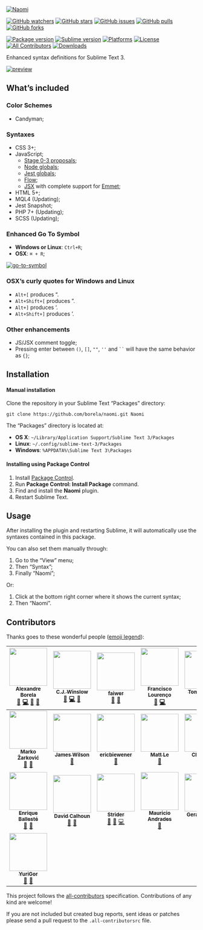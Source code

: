 [![Naomi](art/logo.png)][naomi]

[![GitHub watchers](https://img.shields.io/github/watchers/borela/naomi.svg?style=social)][watchers]
[![GitHub stars](https://img.shields.io/github/stars/borela/naomi.svg?style=social)][stars]
[![GitHub issues](https://img.shields.io/github/issues/borela/naomi.svg?style=social)][issues]
[![GitHub pulls](https://img.shields.io/github/issues-pr/borela/naomi.svg?style=social)][pulls]
[![GitHub forks](https://img.shields.io/github/forks/borela/naomi.svg?style=social)][forks]

[![Package version](https://img.shields.io/github/release/borela/naomi.svg?style=flat-square)][naomi]
[![Sublime version](https://img.shields.io/badge/sublime-%E2%89%A53126-orange.svg?style=flat-square)][sublime]
[![Platforms](https://img.shields.io/badge/platforms-Windows%20%7C%20Linux%20%7C%20OSX-ff4081.svg?style=flat-square)][naomi]
[![License](https://img.shields.io/badge/license-Apache%202.0%20%7C%20BSD%20%7C%20MIT-ba68c8.svg?style=flat-square)][naomi]
[![All Contributors](https://img.shields.io/badge/all_contributors-22-orange.svg?style=flat-square)](#contributors)
[![Downloads](https://img.shields.io/packagecontrol/dt/Naomi.svg?style=flat-square)][package-control]

Enhanced syntax definitions for Sublime Text 3.

[![preview](art/main-preview.png)][naomi]

## What’s included

### Color Schemes

* Candyman;

### Syntaxes

* CSS 3+;
* JavaScript;
  * [Stage 0-3 proposals](//github.com/tc39/proposals);
  * [Node globals](//nodejs.org/api/globals.html);
  * [Jest globals](//facebook.github.io/jest/docs/en/api.html);
  * [Flow](//flow.org);
  * [JSX](//reactjs.org/docs/introducing-jsx.html) with complete support for
    [Emmet](//github.com/sergeche/emmet-sublime);
* HTML 5+;
* MQL4 (Updating);
* Jest Snapshot;
* PHP 7+ (Updating);
* SCSS (Updating);

### Enhanced Go To Symbol

* **Windows or Linux**: `Ctrl+R`;
* **OSX**: `⌘ + R`;

[![go-to-symbol](art/go-to-symbol.png)][naomi]

### OSX’s curly quotes for Windows and Linux

* `Alt+[` produces “.
* `Alt+Shift+[` produces ”.
* `Alt+]` produces ‘.
* `Alt+Shift+]` produces ’.

### Other enhancements

* JS/JSX comment toggle;
* Pressing enter between `()`, `[]`, `""`, `''` and ``` `` ```  will have the same
  behavior as `{}`;

## Installation

#### Manual installation

Clone the repository in your Sublime Text “Packages” directory:

    git clone https://github.com/borela/naomi.git Naomi

The “Packages” directory is located at:

* **OS X**: `~/Library/Application Support/Sublime Text 3/Packages`
* **Linux**: `~/.config/sublime-text-3/Packages`
* **Windows**: `%APPDATA%\Sublime Text 3\Packages`

#### Installing using Package Control

1. Install [Package Control](https://packagecontrol.io/installation).
2. Run **Package Control: Install Package** command.
3. Find and install the **Naomi** plugin.
4. Restart Sublime Text.

## Usage

After installing the plugin and restarting Sublime, it will automatically use
the syntaxes contained in this package.

You can also set them manually through:

  1. Go to the “View” menu;
  2. Then “Syntax”;
  3. Finally “Naomi”;

Or:

  1. Click at the bottom right corner where it shows the current syntax;
  2. Then “Naomi”.

## Contributors

Thanks goes to these wonderful people ([emoji legend][emoji-legend]):

<!-- ALL-CONTRIBUTORS-LIST:START -->
<!-- prettier-ignore -->
| [<img src="https://avatars3.githubusercontent.com/u/11317458?v=4" width="100px;"/><br /><sub><b>Alexandre Borela</b></sub>](https://github.com/borela)<br />[🐛](https://github.com/borela/naomi/issues?q=author%3Aborela "Bug reports") [💻](https://github.com/borela/naomi/commits?author=borela "Code") [🎨](#design-borela "Design") [📖](https://github.com/borela/naomi/commits?author=borela "Documentation") | [<img src="https://avatars0.githubusercontent.com/u/1581943?v=4" width="100px;"/><br /><sub><b>C.J. Winslow</b></sub>](http://cjwinslow.com)<br />[🐛](https://github.com/borela/naomi/issues?q=author%3AWhoaa512 "Bug reports") [💻](https://github.com/borela/naomi/commits?author=Whoaa512 "Code") [🤔](#ideas-Whoaa512 "Ideas, Planning, & Feedback") | [<img src="https://avatars1.githubusercontent.com/u/744114?v=4" width="100px;"/><br /><sub><b>faiwer</b></sub>](https://faiwer.ru)<br />[🐛](https://github.com/borela/naomi/issues?q=author%3Afaiwer "Bug reports") [🤔](#ideas-faiwer "Ideas, Planning, & Feedback") | [<img src="https://avatars0.githubusercontent.com/u/208149?v=4" width="100px;"/><br /><sub><b>Francisco Lourenço</b></sub>](https://www.betafabric.com/francisco/)<br />[🐛](https://github.com/borela/naomi/issues?q=author%3Afranciscolourenco "Bug reports") [💻](https://github.com/borela/naomi/commits?author=franciscolourenco "Code") | [<img src="https://avatars0.githubusercontent.com/u/9534622?v=4" width="100px;"/><br /><sub><b>Tomas Barry</b></sub>](https://butternutbox.com/)<br />[💻](https://github.com/borela/naomi/commits?author=TomasBarry "Code") | [<img src="https://avatars2.githubusercontent.com/u/1147704?v=4" width="100px;"/><br /><sub><b>crapthings</b></sub>](https://github.com/crapthings)<br />[🐛](https://github.com/borela/naomi/issues?q=author%3Acrapthings "Bug reports") | [<img src="https://avatars3.githubusercontent.com/u/1213198?v=4" width="100px;"/><br /><sub><b>Max Mykhailenko</b></sub>](http://memcrab.com)<br />[🐛](https://github.com/borela/naomi/issues?q=author%3Amax-mykhailenko "Bug reports") |
| :---: | :---: | :---: | :---: | :---: | :---: | :---: |
| [<img src="https://avatars3.githubusercontent.com/u/4757944?v=4" width="100px;"/><br /><sub><b>Marko Žarković</b></sub>](https://github.com/2Pacalypse-)<br />[🐛](https://github.com/borela/naomi/issues?q=author%3A2Pacalypse- "Bug reports") [🤔](#ideas-2Pacalypse- "Ideas, Planning, & Feedback") | [<img src="https://avatars0.githubusercontent.com/u/3423750?v=4" width="100px;"/><br /><sub><b>James Wilson</b></sub>](http://neaumusic.github.io)<br />[🐛](https://github.com/borela/naomi/issues?q=author%3Aneaumusic "Bug reports") | [<img src="https://avatars2.githubusercontent.com/u/253298?v=4" width="100px;"/><br /><sub><b>ericbiewener</b></sub>](https://github.com/ericbiewener)<br />[🐛](https://github.com/borela/naomi/issues?q=author%3Aericbiewener "Bug reports") | [<img src="https://avatars1.githubusercontent.com/u/13142923?v=4" width="100px;"/><br /><sub><b>Matt Le</b></sub>](https://lematt1991.github.io/)<br />[🐛](https://github.com/borela/naomi/issues?q=author%3Alematt1991 "Bug reports") | [<img src="https://avatars0.githubusercontent.com/u/1161431?v=4" width="100px;"/><br /><sub><b>Clark Pan</b></sub>](https://github.com/clark-pan)<br />[🐛](https://github.com/borela/naomi/issues?q=author%3Aclark-pan "Bug reports") [🤔](#ideas-clark-pan "Ideas, Planning, & Feedback") | [<img src="https://avatars3.githubusercontent.com/u/7884558?v=4" width="100px;"/><br /><sub><b>Nick K.</b></sub>](https://octetstream.me)<br />[🐛](https://github.com/borela/naomi/issues?q=author%3Aoctet-stream "Bug reports") | [<img src="https://avatars3.githubusercontent.com/u/4448627?v=4" width="100px;"/><br /><sub><b>Alex Cavazos</b></sub>](https://eventa.mx)<br />[🐛](https://github.com/borela/naomi/issues?q=author%3AAlexKvazos "Bug reports") |
| [<img src="https://avatars3.githubusercontent.com/u/6924108?v=4" width="100px;"/><br /><sub><b>Enrique Ballesté</b></sub>](https://divisionof.com)<br />[🐛](https://github.com/borela/naomi/issues?q=author%3Aeballeste "Bug reports") [🤔](#ideas-eballeste "Ideas, Planning, & Feedback") | [<img src="https://avatars0.githubusercontent.com/u/120596?v=4" width="100px;"/><br /><sub><b>David Calhoun</b></sub>](http://themaingate.net)<br />[🐛](https://github.com/borela/naomi/issues?q=author%3Adavidcalhoun "Bug reports") [🤔](#ideas-davidcalhoun "Ideas, Planning, & Feedback") | [<img src="https://avatars3.githubusercontent.com/u/2124761?v=4" width="100px;"/><br /><sub><b>Strider</b></sub>](https://github.com/StreetStrider)<br />[🐛](https://github.com/borela/naomi/issues?q=author%3AStreetStrider "Bug reports") [🤔](#ideas-StreetStrider "Ideas, Planning, & Feedback") [💻](https://github.com/borela/naomi/commits?author=StreetStrider "Code") | [<img src="https://avatars0.githubusercontent.com/u/4704508?v=4" width="100px;"/><br /><sub><b>Mauricio Andrades</b></sub>](http://mauricioandrades.com/)<br />[🐛](https://github.com/borela/naomi/issues?q=author%3AMauricioAndrades "Bug reports") | [<img src="https://avatars3.githubusercontent.com/u/44148?v=4" width="100px;"/><br /><sub><b>Gerard Roche</b></sub>](http://blog.gerardroche.com)<br />[💻](https://github.com/borela/naomi/commits?author=gerardroche "Code") | [<img src="https://avatars1.githubusercontent.com/u/9801624?v=4" width="100px;"/><br /><sub><b>Ihor Oleksandrov</b></sub>](https://github.com/ihodev)<br />[💻](https://github.com/borela/naomi/commits?author=ihodev "Code") [🎨](#design-ihodev "Design") | [<img src="https://avatars0.githubusercontent.com/u/2849183?v=4" width="100px;"/><br /><sub><b>Sean Miller</b></sub>](https://github.com/seanders)<br />[🐛](https://github.com/borela/naomi/issues?q=author%3Aseanders "Bug reports") |
| [<img src="https://avatars0.githubusercontent.com/u/6861317?v=4" width="100px;"/><br /><sub><b>YuriGor</b></sub>](http://yurigor.com/)<br />[🐛](https://github.com/borela/naomi/issues?q=author%3AYuriGor "Bug reports") [🤔](#ideas-YuriGor "Ideas, Planning, & Feedback") |
<!-- ALL-CONTRIBUTORS-LIST:END -->

This project follows the [all-contributors][all-contributors] specification.
Contributions of any kind are welcome!

If you are not included but created bug reports, sent ideas or patches please
send a pull request to the `.all-contributorsrc` file.

[all-contributors]: //github.com/kentcdodds/all-contributors
[candyman]: schemes/candyman
[emoji-legend]: //github.com/kentcdodds/all-contributors#emoji-key
[forks]: //github.com/borela/naomi/network/members
[issues]: //github.com/borela/naomi/issues
[naomi]: //github.com/borela/naomi
[package-control]: //packagecontrol.io/packages/Naomi
[pulls]: //github.com/borela/naomi/pulls
[stars]: //github.com/borela/naomi/stargazers
[sublime]: //www.sublimetext.com
[sublimeLinter]: //github.com/SublimeLinter/SublimeLinter3
[watchers]: //github.com/borela/naomi/watchers
